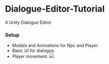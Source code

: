 # Dialogue-Editor-Tutorial
A Unity Dialogue Editor

### Setup
- Models and Animations for Npc and Player.
- Basic UI for dialogue.
- Player movement.
![](https://imgur.com/YnXOSSw.png)

